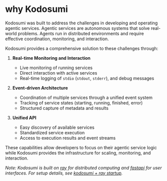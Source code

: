 # why Kodosumi

Kodosumi was built to address the challenges in developing and operating agentic services. Agentic services are autonomous systems that solve real-world problems. Agents run in distributed environments and require effective coordination, monitoring, and interaction.

Kodosumi provides a comprehensive solution to these challenges through:

1. **Real-time Monitoring and Interaction**
   - Live monitoring of running services
   - Direct interaction with active services
   - Real-time logging of `stdio` (`stdout`, `stderr`), and debug messages

2. **Event-driven Architecture**
   - Coordination of multiple services through a unified event system
   - Tracking of service states (starting, running, finished, error)
   - Structured capture of metadata and results

3. **Unified API**
   - Easy discovery of available services
   - Standardized service execution
   - Access to execution results and event streams

These capabilities allow developers to focus on their agentic service logic while Kodosumi provides the infrastructure for scaling, monitoring, and interaction.

*Note: Kodosumi is built on [ray](https://ray.io) for distributed computing and [fastapi](https://fastapi.tiangolo.com/) for user interfaces. For setup details, see [kodosumi + ray startup](../README.md).*